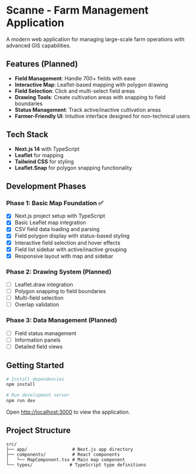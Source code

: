 # Scanne - Farm Management Application

A modern web application for managing large-scale farm operations with advanced GIS capabilities.

## Features (Planned)

- **Field Management**: Handle 700+ fields with ease
- **Interactive Map**: Leaflet-based mapping with polygon drawing
- **Field Selection**: Click and multi-select field areas
- **Drawing Tools**: Create cultivation areas with snapping to field boundaries
- **Status Management**: Track active/inactive cultivation areas
- **Farmer-Friendly UI**: Intuitive interface designed for non-technical users

## Tech Stack

- **Next.js 14** with TypeScript
- **Leaflet** for mapping
- **Tailwind CSS** for styling
- **Leaflet.Snap** for polygon snapping functionality

## Development Phases

### Phase 1: Basic Map Foundation ✅
- [x] Next.js project setup with TypeScript
- [x] Basic Leaflet map integration
- [x] CSV field data loading and parsing
- [x] Field polygon display with status-based styling
- [x] Interactive field selection and hover effects
- [x] Field list sidebar with active/inactive grouping
- [x] Responsive layout with map and sidebar

### Phase 2: Drawing System (Planned)
- [ ] Leaflet.draw integration
- [ ] Polygon snapping to field boundaries
- [ ] Multi-field selection
- [ ] Overlap validation

### Phase 3: Data Management (Planned)
- [ ] Field status management
- [ ] Information panels
- [ ] Detailed field views

## Getting Started

```bash
# Install dependencies
npm install

# Run development server
npm run dev
```

Open [http://localhost:3000](http://localhost:3000) to view the application.

## Project Structure

```
src/
├── app/                 # Next.js app directory
├── components/          # React components
│   └── MapComponent.tsx # Main map component
└── types/              # TypeScript type definitions
```
